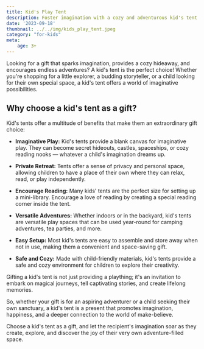 ```yaml
---
title: Kid's Play Tent
description: Foster imagination with a cozy and adventurous kid's tent.
date: '2023-09-18'
thumbnail: ../../img/kids_play_tent.jpeg
category: "for-kids"
meta:
    age: 3+
---
```

Looking for a gift that sparks imagination, provides a cozy hideaway, and encourages endless adventures? A kid's tent is the perfect choice! Whether you're shopping for a little explorer, a budding storyteller, or a child looking for their own special space, a kid's tent offers a world of imaginative possibilities.

## Why choose a kid's tent as a gift?

Kid's tents offer a multitude of benefits that make them an extraordinary gift choice:

- **Imaginative Play:** Kid's tents provide a blank canvas for imaginative play. They can become secret hideouts, castles, spaceships, or cozy reading nooks — whatever a child's imagination dreams up.

- **Private Retreat:** Tents offer a sense of privacy and personal space, allowing children to have a place of their own where they can relax, read, or play independently.

- **Encourage Reading:** Many kids' tents are the perfect size for setting up a mini-library. Encourage a love of reading by creating a special reading corner inside the tent.

- **Versatile Adventures:** Whether indoors or in the backyard, kid's tents are versatile play spaces that can be used year-round for camping adventures, tea parties, and more.

- **Easy Setup:** Most kid's tents are easy to assemble and store away when not in use, making them a convenient and space-saving gift.

- **Safe and Cozy:** Made with child-friendly materials, kid's tents provide a safe and cozy environment for children to explore their creativity.

Gifting a kid's tent is not just providing a plaything; it's an invitation to embark on magical journeys, tell captivating stories, and create lifelong memories.

So, whether your gift is for an aspiring adventurer or a child seeking their own sanctuary, a kid's tent is a present that promotes imagination, happiness, and a deeper connection to the world of make-believe.

Choose a kid's tent as a gift, and let the recipient's imagination soar as they create, explore, and discover the joy of their very own adventure-filled space.
